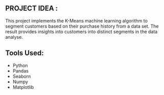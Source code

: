 ## PROJECT IDEA :
This project implements the K-Means machine learning algorithm to segment customers based on their purchase history from a data set. The result provides insights into customers into distinct segments in the data analyse.

## Tools Used:
- Python
- Pandas
- Seaborn
- Numpy
- Matplotlib

